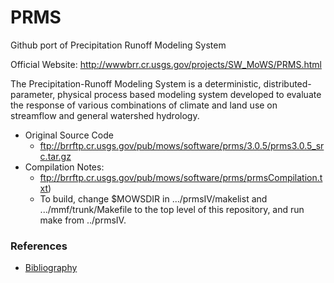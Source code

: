 PRMS
====

Github port of Precipitation Runoff Modeling System

Official Website:  http://wwwbrr.cr.usgs.gov/projects/SW_MoWS/PRMS.html

The Precipitation-Runoff Modeling System is a deterministic, distributed-parameter, physical process based modeling system developed to evaluate the response of various combinations of climate and land use on streamflow and general watershed hydrology.

- Original Source Code
    - ftp://brrftp.cr.usgs.gov/pub/mows/software/prms/3.0.5/prms3.0.5_src.tar.gz
- Compilation Notes: 
    - ftp://brrftp.cr.usgs.gov/pub/mows/software/prms/prmsCompilation.txt)
    - To build, change $MOWSDIR in .../prmsIV/makelist and .../mmf/trunk/Makefile to the top level of this repository, and run make from ../prmsIV.  

### References
- [Bibliography](http://wwwbrr.cr.usgs.gov/projects/SW_MoWS/Bibliography.html)
